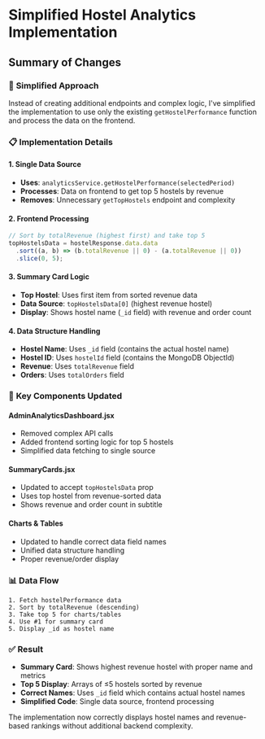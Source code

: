 # Simplified Hostel Analytics Implementation

## Summary of Changes

### 🎯 **Simplified Approach**
Instead of creating additional endpoints and complex logic, I've simplified the implementation to use only the existing `getHostelPerformance` function and process the data on the frontend.

### 📋 **Implementation Details**

#### 1. **Single Data Source**
- **Uses**: `analyticsService.getHostelPerformance(selectedPeriod)` 
- **Processes**: Data on frontend to get top 5 hostels by revenue
- **Removes**: Unnecessary `getTopHostels` endpoint and complexity

#### 2. **Frontend Processing**
```javascript
// Sort by totalRevenue (highest first) and take top 5
topHostelsData = hostelResponse.data.data
  .sort((a, b) => (b.totalRevenue || 0) - (a.totalRevenue || 0))
  .slice(0, 5);
```

#### 3. **Summary Card Logic**
- **Top Hostel**: Uses first item from sorted revenue data
- **Data Source**: `topHostelsData[0]` (highest revenue hostel)
- **Display**: Shows hostel name (`_id` field) with revenue and order count

#### 4. **Data Structure Handling**
- **Hostel Name**: Uses `_id` field (contains the actual hostel name)
- **Hostel ID**: Uses `hostelId` field (contains the MongoDB ObjectId)
- **Revenue**: Uses `totalRevenue` field
- **Orders**: Uses `totalOrders` field

### 🔧 **Key Components Updated**

#### AdminAnalyticsDashboard.jsx
- Removed complex API calls
- Added frontend sorting logic for top 5 hostels
- Simplified data fetching to single source

#### SummaryCards.jsx
- Updated to accept `topHostelsData` prop
- Uses top hostel from revenue-sorted data
- Shows revenue and order count in subtitle

#### Charts & Tables
- Updated to handle correct data field names
- Unified data structure handling
- Proper revenue/order display

### 📊 **Data Flow**
```
1. Fetch hostelPerformance data
2. Sort by totalRevenue (descending)
3. Take top 5 for charts/tables
4. Use #1 for summary card
5. Display _id as hostel name
```

### ✅ **Result**
- **Summary Card**: Shows highest revenue hostel with proper name and metrics
- **Top 5 Display**: Arrays of ≤5 hostels sorted by revenue
- **Correct Names**: Uses `_id` field which contains actual hostel names
- **Simplified Code**: Single data source, frontend processing

The implementation now correctly displays hostel names and revenue-based rankings without additional backend complexity.
